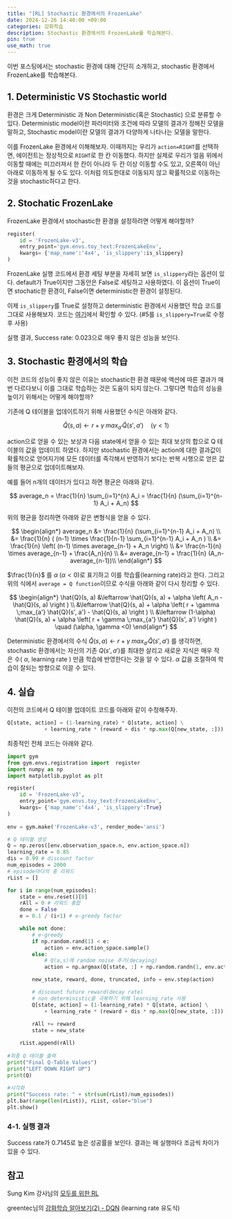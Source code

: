 ```yaml
---
title: "[RL] Stochastic 환경에서의 FrozenLake"
date: 2024-12-26 14:40:00 +09:00
categories: 강화학습
description: Stochastic 환경에서의 FrozenLake를 학습해본다.
pin: true
use_math: true
---
```

이번 포스팅에서는 stochastic 환경에 대해 간단히 소개하고, stochastic 환경에서 FrozenLake를 학습해본다.

## 1. Deterministic VS Stochastic world
환경은 크게 Deterministic 과 Non Deterministic(혹은 Stochastic) 으로 분류할 수 있다. Deterministic model이란 파라미터와 조건에 따라 모델의 결과가 정해진 모델을 말하고, Stochastic model이란 모델의 결과가 다양하게 나타나는 모델을 말한다.

이를 FrozenLake 환경에서 이해해보자. 이때까지는 우리가 `action=RIGHT`를 선택하면, 에이전트는 정상적으로 `RIGHT`로 한 칸 이동했다. 하지만 실제로 우리가 얼음 위에서 이동할 때에는 미끄러져서 한 칸이 아니라 두 칸 이상 이동할 수도 있고, 오른쪽이 아닌 아래로 이동하게 될 수도 있다. 이처럼 의도한대로 이동되지 않고 확률적으로 이동하는 것을 stochastic하다고 한다.

## 2. Stochatic FrozenLake
FrozenLake 환경에서 stochastic한 환경을 설정하려면 어떻게 해야할까?

```python
register(
	id = 'FrozenLake-v3',
	entry_point='gym.envs.toy_text:FrozenLakeEnv',
	kwargs= {'map_name':'4x4', 'is_slippery':is_slippery}
)
```

FrozenLake 실행 코드에서 환경 세팅 부분을 자세히 보면 `is_slippery`라는 옵션이 있다. default가 True이지만 그동안은 False로 세팅하고 사용하였다. 이 옵션이 True이면 stochatic한 환경이, False이면 deterministic한 환경이 설정된다.

이제 `is_slippery`를 True로 설정하고 deterministic 환경에서 사용했던 학습 코드를 그대로 사용해보자. 코드는 [여기](https://github.com/mia2583/Auto_Drive_Game_Agent/blob/main/code/example1/frozenLake_EnE.py)에서 확인할 수 있다.
(#5를 `is_slippery=True`로 수정 후 사용)

실행 결과, Success rate: 0.023으로 매우 좋지 않은 성능을 보인다.

## 3. Stochastic 환경에서의 학습
이전 코드의 성능이 좋지 않은 이유는 stochastic한 환경 때문에 액션에 따른 결과가 매번 다르다보니 이를 그대로 학습하는 것은 도움이 되지 않는다. 그렇다면 학습의 성능을 높이기 위해서는 어떻게 해야할까?

기존에 Q 테이블을 업데이트하기 위해 사용했던 수식은 아래와 같다.

$$
\hat{Q}(s, a) \leftarrow r + \gamma \;max_{a'} \hat{Q}(s', a') \quad (\gamma<1)
$$

action으로 얻을 수 있는 보상과 다음 state에서 얻을 수 있는 최대 보상의 합으로 Q 테이블의 값을 업데이트 하였다. 하지만 stochastic 환경에서는 action에 대한 결과값이 확률적으로 얻어지기에 모든 데이터를 즉각해서 반영하기 보다는 반복 시행으로 얻은 값들의 평균으로 업데이트해보자.

예를 들어 n개의 데이터가 있다고 하면 평균은 아래와 같다.

$$
average_n = \frac{1}{n} \sum_{i=1}^{n} A_i = \frac{1}{n} (\sum_{i=1}^{n-1} A_i + A_n)
$$

위의 평균을 정리하면 아래와 같은 변형식을 얻을 수 있다.

$$
\begin{align*}
average_n &= \frac{1}{n} (\sum_{i=1}^{n-1} A_i + A_n) \\
&= \frac{1}{n} ( (n-1) \times \frac{1}{n-1} \sum_{i=1}^{n-1} A_i + A_n ) \\
&= \frac{1}{n} \left( (n-1) \times average_{n-1} + A_n \right) \\
&= \frac{n-1}{n} \times average_{n-1} + \frac{A_n}{n} \\
&= average_{n-1} + \frac{1}{n} (A_n-average_{n-1})\\
\end{align*}
$$

$\frac{1}{n}$ 를 $\alpha\;(\alpha<0)$로 표기하고 이를 학습률(learning rate)라고 한다. 그리고 위의 식에서 `average = Q function`이므로 수식을 아래와 같이  다시 정리할 수 있다.

$$
\begin{align*}
\hat{Q}(s, a) &\leftarrow \hat{Q}(s, a) + \alpha \left( A_n - \hat{Q}(s, a) \right ) \\
&\leftarrow \hat{Q}(s, a) + \alpha \left( r + \gamma \;max_{a'} \hat{Q}(s', a') - \hat{Q}(s, a) \right ) \\
&\leftarrow (1-\alpha) \hat{Q}(s, a) + \alpha \left( r + \gamma \;max_{a'} \hat{Q}(s', a') \right ) \quad (\alpha, \gamma <0)
\end{align*}
$$


Deterministic 환경에서의 수식 $\hat{Q}(s, a) \leftarrow r + \gamma \;max_{a'} \hat{Q}(s', a')$ 를 생각하면, stochastic 환경에서는 자신의 기존 ${Q}(s', a')$를 최대한 살리고 새로운 지식은 매우 작은 수( $\alpha$, learning rate ) 만큼 학습에 반영한다는 것을 알 수 있다. $\alpha$ 값을 조절하여 학습이 잘되는 방향으로 이끌 수 있다.

## 4. 실습
이전의 코드에서 Q 테이블 업데이트 코드를 아래와 같이 수정해주자.

```python
Q[state, action] = (1-learning_rate) * Q[state, action] \
            + learning_rate * (reward + dis * np.max(Q[new_state, :]))
```

최종적인 전체 코드는 아래와 같다.

```python
import gym
from gym.envs.registration import  register
import numpy as np
import matplotlib.pyplot as plt

register(
	id = 'FrozenLake-v3',
	entry_point='gym.envs.toy_text:FrozenLakeEnv',
	kwargs= {'map_name':'4x4', 'is_slippery':True}
)
    
env = gym.make('FrozenLake-v3', render_mode='ansi')

# Q 테이블 생성
Q = np.zeros([env.observation_space.n, env.action_space.n])
learning_rate = 0.85
dis = 0.99 # discount factor
num_episodes = 2000
# episode마다의 총 리워드
rList = []

for i in range(num_episodes):
    state = env.reset()[0]
    rAll = 0 # 리워드 총합
    done = False
    e = 0.1 / (i+1) # e-greedy factor

    while not done:
        # e-greedy
        if np.random.rand(1) < e:
            action = env.action_space.sample()
        else:
            # Q(a,s)에 random noise 추가(decaying)
            action = np.argmax(Q[state, :] + np.random.randn(1, env.action_space.n) / (i+1))

        new_state, reward, done, truncated, info = env.step(action)

        # discount future reward(decay rate)
        # non deterministic을 극복하기 위해 learning_rate 사용
        Q[state, action] = (1-learning_rate) * Q[state, action] \
            + learning_rate * (reward + dis * np.max(Q[new_state, :]))
        
        rAll += reward
        state = new_state

    rList.append(rAll)
    
#최종 Q 테이블 출력
print("Final Q-Table Values")
print("LEFT DOWN RIGHT UP")
print(Q)
    
#시각화
print("Success rate: " + str(sum(rList)/num_episodes))
plt.bar(range(len(rList)), rList, color="blue")
plt.show()

```
### 4-1. 실행 결과
Success rate가 0.7145로 높은 성공률을 보인다. 결과는 매 실행마다 조금씩 차이가 있을 수 있다.

## 참고
Sung Kim 강사님의 [모두를 위한 RL](https://www.youtube.com/watch?v=dZ4vw6v3LcA&list=PLlMkM4tgfjnKsCWav-Z2F-MMFRx-2gMGG)

greentec님의 [강화학습 알아보기(2) - DQN](https://greentec.github.io/reinforcement-learning-second/) (learning rate 유도식)
